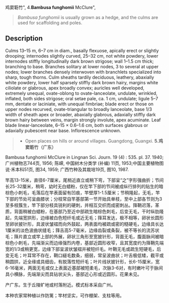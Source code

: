 鸡窦簕竹",
4.**Bambusa funghomii** McClure",

> *Bambusa funghomii* is usually grown as a hedge, and the culms are used for scaffolding and poles.

## Description
Culms 13–15 m, 6–7 cm in diam., basally flexuose, apically erect or slightly drooping; internodes slightly curved, 25–32 cm, not white powdery, lower internodes stiffly longitudinally dark brown strigose; wall 1–1.5 cm thick; branching to base. Branches solitary at lower nodes, 3 to several at upper nodes; lower branches densely interwoven with branchlets specialized into sharp, tough thorns. Culm sheaths tardily deciduous, leathery, abaxially white powdery, lower half sparsely stiffly dark brown hairy, margins white ciliolate or glabrous, apex broadly convex; auricles well developed, extremely unequal, ovate-oblong to ovate-lanceolate, undulate, wrinkled, inflated, both sides strigose; oral setae pale, ca. 1 cm, undulate; ligule 5–7 mm, dentate or laciniate, with unequal fimbriae; blade erect or those on upper nodes recurved, ovate-triangular to broadly lanceolate, base 1/3 width of sheath apex or broader, abaxially glabrous, adaxially stiffly dark brown hairy between veins, margin strongly involute, apex acuminate. Leaf blade linear-lanceolate, 6–15 × 0.6–1.6 cm, both surfaces glabrous or adaxially pubescent near base. Inflorescence unknown.

> * Open places on hills or around villages. Guangdong, Guangxi.
**5.鸡窦簕竹（广东）**

Bambusa funghomii McClure in Lingnan Sci. Journ. 19 (4) : 535. pl. 37. 1940; 广州植物志744页, 1956; 陈嵘, 中国树木分类学 (补编) 11页, 1953;中国主要植物图说·禾本科51页, 图34, 1959; 广西竹种及其栽培19页, 图10, 1987.

竿高13-15米，直径6-7厘米，尾梢近直立或稍下弯，下部呈“之”字形强曲折；节间长25-32厘米，稍弯，幼时无白蜡粉，仅在竿下部的节间被成纵行排列的贴生的暗棕色小刺毛，毛落后在竿表面留有凹痕，竿壁厚1-1.5厘米；节稍隆起，无毛，竿下部的节处可呈曲膝状；分枝常自竿基部第一节开始具单枝，至中上部各节则为3至多枝簇生，竿下部分枝具锐利的硬刺，并相互交织而成密刺丛。箨鞘迟落，革质，背面稍被白蜡粉，在基部乃至近中部疏生暗棕色刺毛，后变无毛，干时纵肋隆起，先端宽拱形，边缘被白色短纤毛或近无毛；箨耳发达，极不相等，卵状长圆形至卵状披针形，具波状皱褶而向外鼓起，两表面均被疏或密的糙硬毛，边缘具长达1厘米的淡色波曲状缝毛；箨舌高5-7毫米，边缘齿裂或条裂，被不等长的流苏状毛；箨片直立或竿上部的外展，卵状三角形至宽披针形，背面无毛，腹面脉间被暗棕色小刺毛，先端渐尖而边缘强烈内卷，基部近圆形收窄，且其宽度约为箨鞘先端宽的1/3或稍更宽，边缘下部呈波状皱褶并被短纤毛。叶鞘无毛或疏生短硬毛，后变无毛；叶耳常不存在，鞘口繸毛数条，细弱，常呈波曲状；叶舌极低矮，截平或稍圆拱，近全缘或具细齿，有脱落性短纤毛；叶片线状披针形，长6-15厘米，宽6-16毫米，两面无毛或仅上表面近基部被短柔毛，次脉3-6对，有时嫩叶可于脉间具小横脉，先端渐尖而具钻状尖头，基部近心形或近圆形。花果未见。

产广东。生于丘陵旷地或村落附近。模式标本采自广州。

本种农家常种植以作防篱；竿材坚实，可作棚架、支柱等用。
